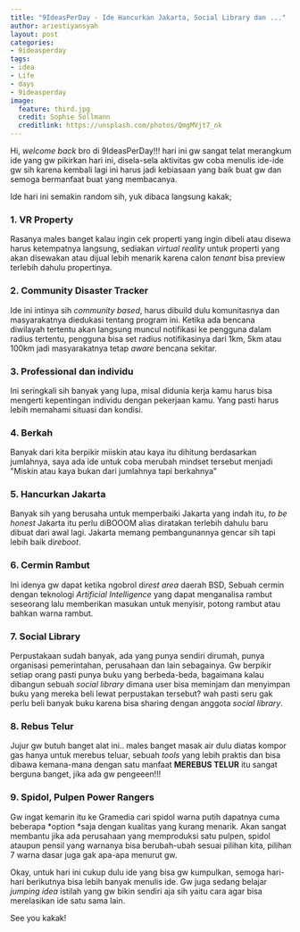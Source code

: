 ```yaml
---
title: "9IdeasPerDay - Ide Hancurkan Jakarta, Social Library dan ..."
author: ariestiyansyah
layout: post
categories:
- 9ideasperday
tags:
- idea
- Life
- days
- 9ideasperday
image:
  feature: third.jpg
  credit: Sophie Sollmann
  creditlink: https://unsplash.com/photos/QmgMVjt7_nk
---
```


Hi, *welcome back* bro di 9IdeasPerDay!!! hari ini gw sangat telat merangkum ide yang gw pikirkan hari ini, disela-sela aktivitas gw coba menulis ide-ide gw sih karena kembali lagi ini harus jadi kebiasaan yang baik buat gw dan semoga bermanfaat buat yang membacanya.

Ide hari ini semakin random sih, yuk dibaca langsung kakak;

### 1. VR Property
Rasanya males banget kalau ingin cek properti yang ingin dibeli atau disewa harus ketempatnya langsung, sediakan *virtual reality* untuk properti yang akan disewakan atau dijual lebih menarik karena calon *tenant* bisa preview terlebih dahulu propertinya.

### 2. Community Disaster Tracker
Ide ini intinya sih *community based*, harus dibuild dulu komunitasnya dan masyarakatnya diedukasi tentang program ini. Ketika ada bencana diwilayah tertentu akan langsung muncul notifikasi ke pengguna dalam radius tertentu, pengguna bisa set radius notifikasinya dari 1km, 5km atau 100km jadi masyarakatnya tetap *aware* bencana sekitar.

### 3. Professional dan individu
Ini seringkali sih banyak yang lupa, misal didunia kerja kamu harus bisa mengerti kepentingan individu dengan pekerjaan kamu. Yang pasti harus lebih memahami situasi dan kondisi.

### 4. Berkah
Banyak dari kita berpikir miiskin atau kaya itu dihitung berdasarkan jumlahnya, saya ada ide untuk coba merubah mindset tersebut menjadi "Miskin atau kaya bukan dari jumlahnya tapi berkahnya"

### 5. Hancurkan Jakarta
Banyak sih yang berusaha untuk memperbaiki Jakarta yang indah itu, *to be honest* Jakarta itu perlu diBOOOM alias diratakan terlebih dahulu baru dibuat dari awal lagi. Jakarta memang pembangunannya gencar sih tapi lebih baik di*reboot*.

### 6. Cermin Rambut
Ini idenya gw dapat ketika ngobrol di*rest area* daerah BSD, Sebuah cermin dengan  teknologi *Artificial Intelligence* yang dapat menganalisa rambut seseorang lalu memberikan masukan untuk menyisir, potong rambut atau bahkan warna rambut.

### 7. Social Library
Perpustakaan sudah banyak, ada yang punya sendiri dirumah, punya organisasi pemerintahan, perusahaan dan lain sebagainya. Gw berpikir setiap orang pasti punya buku yang berbeda-beda, bagaimana kalau dibangun sebuah *social library* dimana user bisa meminjam dan menyimpan buku yang mereka beli lewat perpustakan tersebut? wah pasti seru gak perlu beli banyak buku karena bisa sharing dengan anggota *social library*.

### 8. Rebus Telur	
Jujur gw butuh banget alat ini.. males banget masak air dulu diatas kompor gas hanya untuk merebus teluar, sebuah *tools* yang lebih praktis dan bisa dibawa kemana-mana dengan satu manfaat **MEREBUS TELUR** itu sangat berguna banget, jika ada gw pengeeen!!!

### 9. Spidol, Pulpen Power Rangers
Gw ingat kemarin itu ke Gramedia cari spidol warna putih dapatnya cuma beberapa *option *saja dengan kualitas yang kurang menarik. Akan sangat membantu jika ada perusahaan yang memproduksi satu pulpen, spidol ataupun pensil yang warnanya bisa berubah-ubah sesuai pilihan kita, pilihan 7 warna dasar juga gak apa-apa menurut gw.

Okay, untuk hari ini cukup dulu ide yang bisa gw kumpulkan, semoga hari-hari berikutnya bisa lebih banyak menulis ide. Gw juga sedang belajar *jumping idea* istilah yang gw bikin sendiri aja sih yaitu cara agar bisa merelasikan ide satu sama lain.

See you kakak!